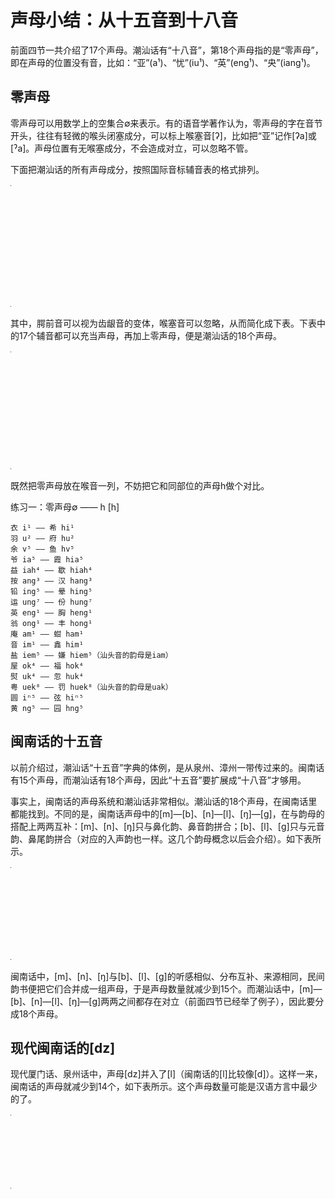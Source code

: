 # 声母小结：从十五音到十八音

前面四节一共介绍了17个声母。潮汕话有“十八音”，第18个声母指的是“零声母”，即在声母的位置没有音，比如：“亚”(a¹)、“忧”(iu¹)、“英”(eng¹)、“央”(iang¹)。

## 零声母

零声母可以用数学上的空集合∅来表示。有的语音学著作认为，零声母的字在音节开头，往往有轻微的喉头闭塞成分，可以标上喉塞音[ʔ]，比如把“亚”记作[ʔa]或[ˀa]。声母位置有无喉塞成分，不会造成对立，可以忽略不管。

下面把潮汕话的所有声母成分，按照国际音标辅音表的格式排列。

<table style="width:1px; white-space:nowrap; text-align:center;">
  <tr>
    <td></td>
    <td>双唇</td>
    <td colspan="2">齿/龈</td>
    <td>腭前</td>
    <td>软腭</td>
    <td>喉</td>
  </tr>
  <tr>
    <td>塞音</td>
    <td>b [p]<br>p [pʰ]<br>bh [b]</td>
    <td>d [t]<br>t [tʰ]<br>　</td>
    <td>z [ts]<br>c [tsʰ]<br>r [dz]</td>
    <td>z [tɕ]<br>c [tɕʰ]<br>r [dʑ]</td>
    <td>g [k]<br>k [kʰ]<br>gh [g]</td>
    <td>[ʔ]<br>　<br>　</td>
  </tr>
  <tr>
    <td>鼻音</td>
    <td>m [m]</td>
    <td>n [n]</td>
    <td></td>
    <td></td>
    <td>ng [ŋ]</td>
    <td></td>
  </tr>
  <tr>
    <td>擦音</td>
    <td></td>
    <td></td>
    <td>s [s]</td>
    <td>s [ɕ]</td>
    <td></td>
    <td>h [h]</td>
  </tr>
  <tr>
    <td>边音</td>
    <td></td>
    <td>l [l]</td>
    <td></td>
    <td></td>
    <td></td>
    <td></td>
  </tr>
</table>

其中，腭前音可以视为齿龈音的变体，喉塞音可以忽略，从而简化成下表。下表中的17个辅音都可以充当声母，再加上零声母，便是潮汕话的18个声母。

<table style="width:1px; white-space:nowrap; text-align:center;">
  <tr>
    <td></td>
    <td>双唇</td>
    <td colspan="2">齿/龈</td>
    <td>软腭</td>
    <td>喉</td>
  </tr>
  <tr>
    <td>塞音</td>
    <td>b [p]<br>p [pʰ]<br>bh [b]</td>
    <td>d [t]<br>t [tʰ]<br>　</td>
    <td>z [ts]<br>c [tsʰ]<br>r [dz]</td>
    <td>g [k]<br>k [kʰ]<br>gh [g]</td>
    <td>(∅)<br>　<br>　</td>
  </tr>
  <tr>
    <td>鼻音</td>
    <td>m [m]</td>
    <td>n [n]</td>
    <td></td>
    <td>ng [ŋ]</td>
    <td></td>
  </tr>
  <tr>
    <td>擦音</td>
    <td></td>
    <td></td>
    <td>s [s]</td>
    <td></td>
    <td>h [h]</td>
  </tr>
  <tr>
    <td>边音</td>
    <td></td>
    <td>l [l]</td>
    <td></td>
    <td></td>
    <td></td>
  </tr>
</table>

既然把零声母放在喉音一列，不妨把它和同部位的声母h做个对比。

练习一：零声母∅ —— h [h]

```
衣 i¹ —— 希 hi¹
羽 u² —— 府 hu²
余 v⁵ —— 鱼 hv⁵
爷 ia⁵ —— 霞 hia⁵
益 iah⁴ —— 歇 hiah⁴
按 ang³ —— 汉 hang³
铅 ing⁵ —— 晕 hing⁵
运 ung⁷ —— 份 hung⁷
英 eng¹ —— 胸 heng¹
翁 ong¹ —— 丰 hong¹
庵 am¹ —— 蚶 ham¹
音 im¹ —— 鑫 him¹
盐 iem⁵ —— 嫌 hiem⁵（汕头音的韵母是iam）
屋 ok⁴ —— 福 hok⁴
熨 uk⁴ —— 忽 huk⁴
粤 uek⁸ —— 罚 huek⁸（汕头音的韵母是uak）
圆 iⁿ⁵ —— 弦 hiⁿ⁵
黄 ng⁵ —— 园 hng⁵
```

## 闽南话的十五音

以前介绍过，潮汕话“十五音”字典的体例，是从泉州、漳州一带传过来的。闽南话有15个声母，而潮汕话有18个声母，因此“十五音”要扩展成“十八音”才够用。

事实上，闽南话的声母系统和潮汕话非常相似。潮汕话的18个声母，在闽南话里都能找到。不同的是，闽南话声母中的[m]—[b]、[n]—[l]、[ŋ]—[g]，在与韵母的搭配上两两互补：[m]、[n]、[ŋ]只与鼻化韵、鼻音韵拼合；[b]、[l]、[g]只与元音韵、鼻尾韵拼合（对应的入声韵也一样。这几个韵母概念以后会介绍）。如下表所示。

<table style="width:1px; white-space:nowrap; text-align:center;">
  <tr>
    <td></td>
    <td>[m]</td>
    <td>[b]</td>
    <td>[n]</td>
    <td>[l]</td>
    <td>[ŋ]</td>
    <td>[g]</td>
  </tr>
  <tr>
    <td>元音韵</td>
    <td></td>
    <td>+</td>
    <td></td>
    <td>+</td>
    <td></td>
    <td>+</td>
  </tr>
  <tr>
    <td>鼻尾韵</td>
    <td></td>
    <td>+</td>
    <td></td>
    <td>+</td>
    <td></td>
    <td>+</td>
  </tr>
  <tr>
    <td>鼻化韵</td>
    <td>+</td>
    <td></td>
    <td>+</td>
    <td></td>
    <td>+</td>
    <td></td>
  </tr>
  <tr>
    <td>鼻音韵</td>
    <td>+</td>
    <td></td>
    <td>+</td>
    <td></td>
    <td>+</td>
    <td></td>
  </tr>
</table>

闽南话中，[m]、[n]、[ŋ]与[b]、[l]、[g]的听感相似、分布互补、来源相同，民间韵书便把它们合并成一组声母，于是声母数量就减少到15个。而潮汕话中，[m]—[b]、[n]—[l]、[ŋ]—[g]两两之间都存在对立（前面四节已经举了例子），因此要分成18个声母。

## 现代闽南话的[dz]

现代厦门话、泉州话中，声母[dz]并入了[l]（闽南话的[l]比较像[d]）。这样一来，闽南话的声母就减少到14个，如下表所示。这个声母数量可能是汉语方言中最少的了。

<table style="width:1px; white-space:nowrap; text-align:center;">
  <tr>
    <td>双唇</td>
    <td colspan="2">齿/龈</td>
    <td>软腭</td>
    <td>喉</td>
  </tr>
  <tr>
    <td>[p]<br>[pʰ]<br>[m] / [b]<br>　</td>
    <td>[t]<br>[tʰ]<br>[n] / [l]<br>　</td>
    <td>[ts]<br>[tsʰ]<br>　<br>[s]</td>
    <td>[k]<br>[kʰ]<br>[ŋ] / [g]<br>　</td>
    <td>∅<br>　<br>　<br>[h]</td>
  </tr>
</table>
